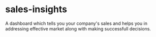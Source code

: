 # sales-insights

A dashboard which tells you your company's sales and helps you in addressing effective market along with making successfull decisions.
